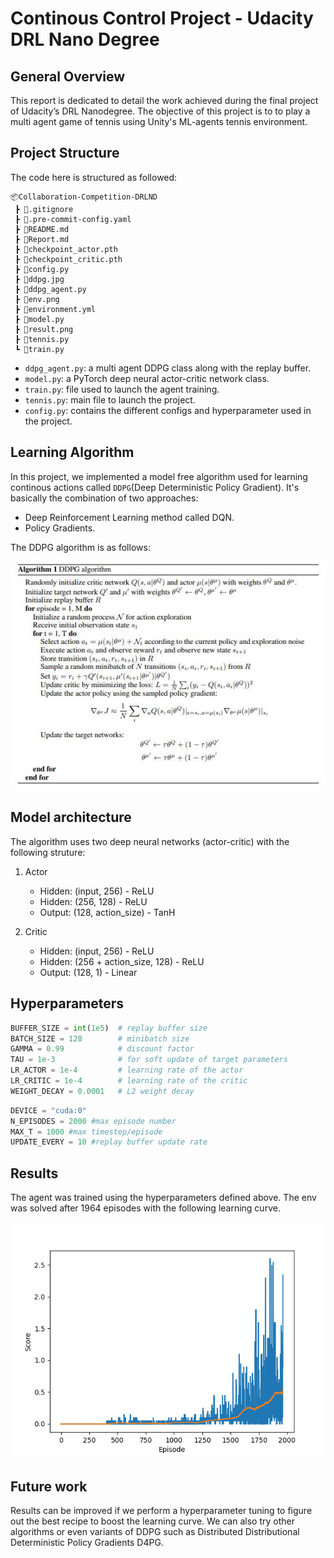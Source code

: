 # Continous Control Project - Udacity DRL Nano Degree

## General Overview

This report is dedicated to detail the work achieved during the final project of Udacity’s DRL Nanodegree.
The objective of this project is to to play a multi agent game of tennis using Unity's ML-agents tennis environment.

## Project Structure
The code here is structured as followed:

```
📦Collaboration-Competition-DRLND
 ┣ 📜.gitignore
 ┣ 📜.pre-commit-config.yaml
 ┣ 📜README.md
 ┣ 📜Report.md
 ┣ 📜checkpoint_actor.pth
 ┣ 📜checkpoint_critic.pth
 ┣ 📜config.py
 ┣ 📜ddpg.jpg
 ┣ 📜ddpg_agent.py
 ┣ 📜env.png
 ┣ 📜environment.yml
 ┣ 📜model.py
 ┣ 📜result.png
 ┣ 📜tennis.py
 ┗ 📜train.py
 ```

 - `ddpg_agent.py`: a multi agent DDPG class along with the replay buffer.
 - `model.py`: a PyTorch deep neural actor-critic network class.
 - `train.py`: file used to launch the agent training.
 - `tennis.py`: main file to launch the project.
 - `config.py`: contains the different configs and hyperparameter used in the project.

 ## Learning Algorithm

 In this project, we implemented a model free algorithm used for learning continous actions called `DDPG`(Deep Deterministic Policy Gradient). It's basically the combination of two approaches:
- Deep Reinforcement Learning method called DQN.
- Policy Gradients.

The DDPG algorithm is as follows:

![DDPG algo](ddpg.jpg)

## Model architecture
The algorithm uses two deep neural networks (actor-critic) with the following struture:

1. Actor
    - Hidden: (input, 256) - ReLU
    - Hidden: (256, 128) - ReLU
    - Output: (128, action_size) - TanH

2. Critic
    - Hidden: (input, 256) - ReLU
    - Hidden: (256 + action_size, 128) - ReLU
    - Output: (128, 1) - Linear

## Hyperparameters

```python
BUFFER_SIZE = int(1e5)  # replay buffer size
BATCH_SIZE = 128        # minibatch size
GAMMA = 0.99            # discount factor
TAU = 1e-3              # for soft update of target parameters
LR_ACTOR = 1e-4         # learning rate of the actor
LR_CRITIC = 1e-4        # learning rate of the critic
WEIGHT_DECAY = 0.0001   # L2 weight decay
```

```python
DEVICE = "cuda:0"
N_EPISODES = 2000 #max episode number
MAX_T = 1000 #max timestep/episode
UPDATE_EVERY = 10 #replay buffer update rate
```

## Results

The agent was trained using the hyperparameters defined above. The env was solved after 1964 episodes with the following learning curve.

![result](result.png)

## Future work

Results can be improved if we perform a hyperparameter tuning to figure out the best recipe to boost the learning curve. We can also try other algorithms or even variants of DDPG such as Distributed Distributional Deterministic Policy Gradients D4PG.

